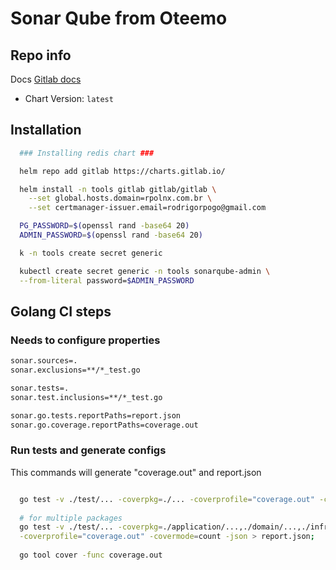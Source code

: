 # Sonar Qube from Oteemo

## Repo info

Docs [Gitlab docs](https://docs.gitlab.com/charts/quickstart/index.html)

- Chart Version: `latest`

## Installation

```sh
  ### Installing redis chart ###

  helm repo add gitlab https://charts.gitlab.io/

  helm install -n tools gitlab gitlab/gitlab \
    --set global.hosts.domain=rpolnx.com.br \
    --set certmanager-issuer.email=rodrigorpogo@gmail.com


```

```sh
  PG_PASSWORD=$(openssl rand -base64 20)
  ADMIN_PASSWORD=$(openssl rand -base64 20)

  k -n tools create secret generic

  kubectl create secret generic -n tools sonarqube-admin \
  --from-literal password=$ADMIN_PASSWORD
```

## Golang CI steps

### Needs to configure properties

```sh
sonar.sources=.
sonar.exclusions=**/*_test.go

sonar.tests=.
sonar.test.inclusions=**/*_test.go

sonar.go.tests.reportPaths=report.json
sonar.go.coverage.reportPaths=coverage.out
```

### Run tests and generate configs

This commands will generate "coverage.out" and report.json

```sh

  go test -v ./test/... -coverpkg=./... -coverprofile="coverage.out" -covermode=count -json > report.json;
  
  # for multiple packages
  go test -v ./test/... -coverpkg=./application/...,./domain/...,./infrastructure/... \
  -coverprofile="coverage.out" -covermode=count -json > report.json;
  
  go tool cover -func coverage.out
```
